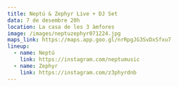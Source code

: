 ```yaml
---
title: Neptú & Zephyr Live + DJ Set
data: 7 de desembre 20h
location: La casa de les 3 àmfores
image: /images/neptuzephyr071224.jpg
maps_link: https://maps.app.goo.gl/nrRpgJG3SvDxSfxu7
lineup:
  - name: Neptú
    link: https://instagram.com/neptumusic
  - name: Zephyr
    link: https://instagram.com/z3phyrdnb  
---
```

